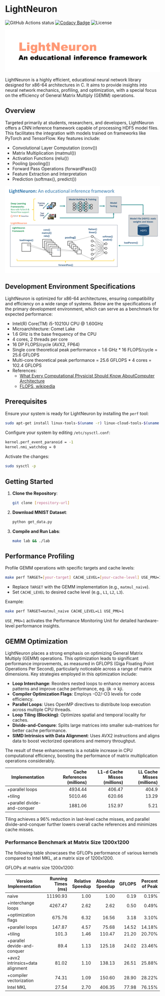 # LightNeuron

![GitHub Actions status](https://github.com/jssonx/lightneuron/workflows/test/badge.svg)
[![Codacy Badge](https://app.codacy.com/project/badge/Grade/2938278352a24dba9edb07e2e1d0738a)](https://app.codacy.com/gh/jssonx/lightneuron/dashboard?utm_source=gh&utm_medium=referral&utm_content=&utm_campaign=Badge_grade)
![License](https://img.shields.io/badge/license-MIT-green)

![lightneuron](./img/lightneuron.png)

LightNeuron is a highly efficient, educational neural network library designed for x86-64 architectures in C. It aims to provide insights into neural network mechanics, profiling, and optimization, with a special focus on the efficiency of General Matrix Multiply (GEMM) operations.

## Overview

Targeted primarily at students, researchers, and developers, LightNeuron offers a CNN inference framework capable of processing HDF5 model files. This facilitates the integration with models trained on frameworks like PyTorch and TensorFlow. Key features include:

- Convolutional Layer Computation (conv())
- Matrix Multiplication (matmul())
- Activation Functions (relu())
- Pooling (pooling())
- Forward Pass Operations (forwardPass())
- Feature Extraction and Interpretation
- Prediction (softmax(), predict())

![framework](./img/framework.png)

## Development Environment Specifications

LightNeuron is optimized for x86-64 architectures, ensuring compatibility and efficiency on a wide range of systems. Below are the specifications of the primary development environment, which can serve as a benchmark for expected performance:

- Intel(R) Core(TM) i5-10210U CPU @ 1.60GHz
- Microarchitecture: Comet Lake
- 1.6 GHz is the base frequency of the CPU
- 4 cores, 2 threads per core
- 16 DP FLOPS/cycle (AVX2, FP64)
- Single core theoretical peak performance = 1.6 GHz \* 16 FLOPS/cycle = 25.6 GFLOPS
- Multi-core theoretical peak performance = 25.6 GFLOPS \* 4 cores = 102.4 GFLOPS
- References:
  - [What Every Computational Physicist Should Know AboutComputer Architecture](https://indico.cern.ch/event/814979/contributions/3401193/attachments/1831477/3105158/comp_arch_codas_2019.pdf)
  - [FLOPS, wikipedia](https://en.wikipedia.org/wiki/FLOPS)

## Prerequisites

Ensure your system is ready for LightNeuron by installing the `perf` tool:

```bash
sudo apt-get install linux-tools-$(uname -r) linux-cloud-tools-$(uname -r)
```

Configure your system by editing `/etc/sysctl.conf`:

```bash
kernel.perf_event_paranoid = -1
kernel.nmi_watchdog = 0
```

Activate the changes:

```bash
sudo sysctl -p
```

## Getting Started

1. **Clone the Repository**:

   ```bash
   git clone [repository-url]
   ```

2. **Download MNIST Dataset**:

   ```bash
   python get_data.py
   ```

3. **Compile and Run Labs**:
   ```bash
   make lab && ./lab
   ```

## Performance Profiling

Profile GEMM operations with specific targets and cache levels:

```bash
make perf TARGET=[your-target] CACHE_LEVEL=[your-cache-level] USE_PMU=1
```

- Replace `TARGET` with the GEMM implementation (e.g., `matmul_naive`).
- Set `CACHE_LEVEL` to desired cache level (e.g., `L1`, `L2`, `L3`).

Example:

```bash
make perf TARGET=matmul_naive CACHE_LEVEL=L1 USE_PMU=1
```

`USE_PMU=1` activates the Performance Monitoring Unit for detailed hardware-level performance insights.

## GEMM Optimization

LightNeuron places a strong emphasis on optimizing General Matrix Multiply (GEMM) operations. This optimization leads to significant performance improvements, as measured in GFLOPS (Giga Floating Point Operations Per Second), particularly noticeable across a range of matrix dimensions. Key strategies employed in this optimization include:

- **Loop Interchange**: Reorders nested loops to enhance memory access patterns and improve cache performance, eg. ijk -> kji.
- **Compiler Optimization Flags**: Employs -O2/-O3 levels for code efficiency.
- **Parallel Loops**: Uses OpenMP directives to distribute loop execution across multiple CPU threads.
- **Loop Tiling (Blocking)**: Optimizes spatial and temporal locality for caches.
- **Divide-and-Conqure**: Splits large matrices into smaller sub-matrices for better cache performance.
- **SIMD Intrinsics with Data Alignment**: Uses AVX2 instructions and aligns data to boost vectorized operations and memory throughput.

The result of these enhancements is a notable increase in CPU computational efficiency, boosting the performance of matrix multiplication operations considerably.

| Implementation                  | Cache References (millions) | L1-d Cache Misses (millions) | LL Cache Misses (millions) |
|---------------------------------|----------------------------:|----------------------------:|--------------------------:|
| +parallel loops                 | 4934.44                     | 406.47                      | 404.9                     |
| +tiling                         | 5010.46                     | 620.66                      | 13.29                     |
| +parallel divide-and-conquer    | 1881.06                     | 152.97                      | 5.21                      |

Tiling achieves a 96% reduction in last-level cache misses, and parallel divide-and-conquer further lowers overall cache references and minimizes cache misses.

### Performance Benchmark at Matrix Size 1200x1200

The following table showcases the GFLOPs performance of various kernels compared to Intel MKL, at a matrix size of 1200x1200.

GFLOPs at matrix size 1200x1200:

<!-- benchmark_results -->

| Version Implementation          | Running Times (ms) | Relative Speedup | Absolute Speedup | GFLOPS | Percent of Peak |
|---------------------------------|-------------------:|-----------------:|-----------------:|-------:|----------------:|
| naive                           | 11190.93           | 1.00             | 1.00             | 0.19   | 0.19%           |
| +interchange loops              | 4267.47            | 2.62             | 2.62             | 0.50   | 0.49%           |
| +optimization flags             | 675.76             | 6.32             | 16.56            | 3.18   | 3.10%           |
| +parallel loops                 | 147.87             | 4.57             | 75.68            | 14.52  | 14.18%          |
| +tiling                         | 101.3              | 1.46             | 110.47           | 21.20  | 20.70%          |
| +parallel devide-and-conquer    | 89.4               | 1.13             | 125.18           | 24.02  | 23.46%          |
| +avx2 intrinsics+data alignment | 81.02              | 1.10             | 138.13           | 26.51  | 25.88%          |
| +compiler vectorization         | 74.31              | 1.09             | 150.60           | 28.90  | 28.22%          |
| Intel MKL                       | 27.54              | 2.70             | 406.35           | 77.98  | 76.15%          |

<!-- benchmark_results -->

